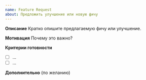 ```yaml
---
name: Feature Request
about: Предложить улучшение или новую фичу
---
```


**Описание**
Кратко опишите предлагаемую фичу или улучшение.

**Мотивация**
Почему это важно?

**Критерии готовности**
- [ ] ...
- [ ] ...

**Дополнительно**
(по желанию)
